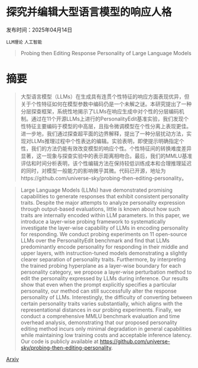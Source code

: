 # 探究并编辑大型语言模型的响应人格

发布时间：2025年04月14日

`LLM理论` `人工智能`

> Probing then Editing Response Personality of Large Language Models

# 摘要

> 大型语言模型（LLMs）在生成具有连贯个性特征的响应方面表现优异，但关于个性特征如何在模型参数中编码仍是一个未解之谜。本研究提出了一种分层探查框架，系统性地揭示了LLMs在响应生成中对个性的分层编码机制。通过在11个开源LLMs上进行的PersonalityEdit基准实验，我们发现个性特征主要编码于模型的中高层，且指令微调模型在个性分离上表现更佳。进一步地，我们通过探查超平面的边界解释，提出了一种分层扰动方法，实现对LLMs推理过程中个性表达的编辑。实验表明，即使提示明确指定个性，我们的方法仍能有效改变模型的响应个性。个性特征间的转换难度差异显著，这一现象与探查实验中的表示距离相吻合。最后，我们的MMLU基准评估和时间分析表明，该个性编辑方法在保持较低训练成本和合理推理延迟的同时，对模型一般能力的影响微乎其微。代码已开源，地址为https://github.com/universe-sky/probing-then-editing-personality。

> Large Language Models (LLMs) have demonstrated promising capabilities to generate responses that exhibit consistent personality traits. Despite the major attempts to analyze personality expression through output-based evaluations, little is known about how such traits are internally encoded within LLM parameters. In this paper, we introduce a layer-wise probing framework to systematically investigate the layer-wise capability of LLMs in encoding personality for responding. We conduct probing experiments on 11 open-source LLMs over the PersonalityEdit benchmark and find that LLMs predominantly encode personality for responding in their middle and upper layers, with instruction-tuned models demonstrating a slightly clearer separation of personality traits. Furthermore, by interpreting the trained probing hyperplane as a layer-wise boundary for each personality category, we propose a layer-wise perturbation method to edit the personality expressed by LLMs during inference. Our results show that even when the prompt explicitly specifies a particular personality, our method can still successfully alter the response personality of LLMs. Interestingly, the difficulty of converting between certain personality traits varies substantially, which aligns with the representational distances in our probing experiments. Finally, we conduct a comprehensive MMLU benchmark evaluation and time overhead analysis, demonstrating that our proposed personality editing method incurs only minimal degradation in general capabilities while maintaining low training costs and acceptable inference latency. Our code is publicly available at https://github.com/universe-sky/probing-then-editing-personality.

[Arxiv](https://arxiv.org/abs/2504.10227)